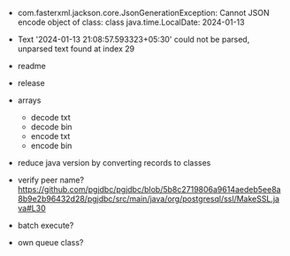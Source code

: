 
- com.fasterxml.jackson.core.JsonGenerationException: Cannot JSON encode object of class: class java.time.LocalDate: 2024-01-13
- Text '2024-01-13 21:08:57.593323+05:30' could not be parsed, unparsed text found at index 29

- readme
- release

- arrays
  - decode txt
  - decode bin
  - encode txt
  - encode bin

- reduce java version by converting records to classes
- verify peer name? https://github.com/pgjdbc/pgjdbc/blob/5b8c2719806a9614aedeb5ee8a8b9e2b96432d28/pgjdbc/src/main/java/org/postgresql/ssl/MakeSSL.java#L30
- batch execute?
- own queue class?
